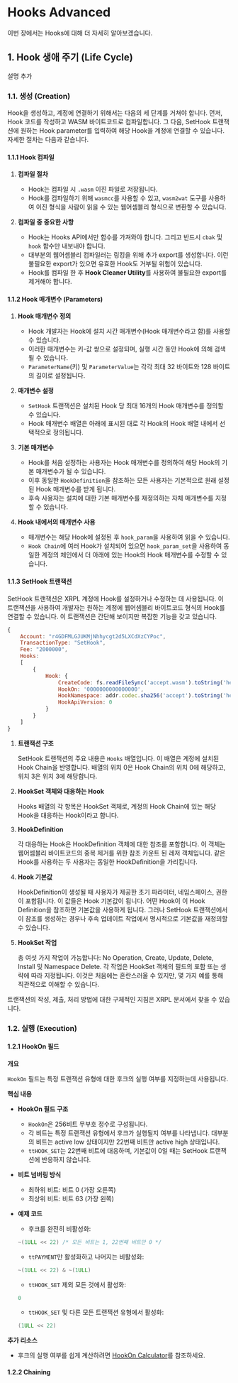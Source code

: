 # Hooks Advanced

이번 장에서는 Hooks에 대해 더 자세히 알아보겠습니다.

## 1. Hook 생애 주기 (Life Cycle)

설명 추가

### 1.1. 생성 (Creation)

Hook을 생성하고, 계정에 연결하기 위해서는 다음의 세 단계를 거쳐야 합니다. 먼저, Hook 코드를 작성하고 WASM 바이트코드로 컴파일합니다. 그 다음, SetHook 트랜잭션에 원하는 Hook parameter를 입력하여 해당 Hook을 계정에 연결할 수 있습니다. 자세한 절차는 다음과 같습니다.

#### 1.1.1 Hook 컴파일

1. **컴파일 절차**

   - Hook는 컴파일 시 `.wasm` 이진 파일로 저장됩니다.
   - Hook를 컴파일하기 위해 `wasmcc`를 사용할 수 있고, `wasm2wat` 도구를 사용하여 이진 형식을 사람이 읽을 수 있는 웹어셈블리 형식으로 변환할 수 있습니다.

2. **컴파일 중 중요한 사항**

   - Hook는 Hooks API에서만 함수를 가져와야 합니다. 그리고 반드시 `cbak` 및 `hook` 함수만 내보내야 합니다.
   - 대부분의 웹어셈블리 컴파일러는 링킹을 위해 추가 export를 생성합니다. 이런 불필요한 export가 있으면 유효한 Hook도 거부될 위험이 있습니다.
   - Hook를 컴파일 한 후 **Hook Cleaner Utility**를 사용하여 불필요한 export를 제거해야 합니다.

#### 1.1.2 Hook 매개변수 (Parameters)

1. **Hook 매개변수 정의**

   - Hook 개발자는 Hook에 설치 시간 매개변수(Hook 매개변수라고 함)를 사용할 수 있습니다.
   - 이러한 매개변수는 키-값 쌍으로 설정되며, 실행 시간 동안 Hook에 의해 검색될 수 있습니다.
   - `ParameterName`(키) 및 `ParameterValue`는 각각 최대 32 바이트와 128 바이트의 길이로 설정됩니다.

2. **매개변수 설정**

   - `SetHook` 트랜잭션은 설치된 Hook 당 최대 16개의 Hook 매개변수를 정의할 수 있습니다.
   - Hook 매개변수 배열은 아래에 표시된 대로 각 Hook의 Hook 배열 내에서 선택적으로 정의됩니다.

3. **기본 매개변수**

   - Hook를 처음 설정하는 사용자는 Hook 매개변수를 정의하여 해당 Hook의 기본 매개변수가 될 수 있습니다.
   - 이후 동일한 `HookDefinition`을 참조하는 모든 사용자는 기본적으로 원래 설정된 Hook 매개변수를 받게 됩니다.
   - 후속 사용자는 설치에 대한 기본 매개변수를 재정의하는 자체 매개변수를 지정할 수 있습니다.

4. **Hook 내에서의 매개변수 사용**

   - 매개변수는 해당 Hook에 설정된 후 `hook_param`을 사용하여 읽을 수 있습니다.
   - `Hook Chain`에 여러 Hook가 설치되어 있으면 `hook_param_set`을 사용하여 동일한 계정의 체인에서 더 아래에 있는 Hook의 Hook 매개변수를 수정할 수 있습니다.

#### 1.1.3 SetHook 트랜잭션

SetHook 트랜잭션은 XRPL 계정에 Hook를 설정하거나 수정하는 데 사용됩니다. 이 트랜잭션을 사용하여 개발자는 원하는 계정에 웹어셈블리 바이트코드 형식의 Hook를 연결할 수 있습니다. 이 트랜잭션은 간단해 보이지만 복잡한 기능을 갖고 있습니다.

```JavaScript
{
    Account: "r4GDFMLGJUKMjNhhycgt2d5LXCdXzCYPoc",
    TransactionType: "SetHook",
    Fee: "2000000",
    Hooks:
    [
        {
            Hook: {
                CreateCode: fs.readFileSync('accept.wasm').toString('hex').toUpperCase(),
                HookOn: '0000000000000000',
                HookNamespace: addr.codec.sha256('accept').toString('hex').toUpperCase(),
                HookApiVersion: 0
            }
        }
    ]
}
```

1. **트랜잭션 구조**

   SetHook 트랜잭션의 주요 내용은 `Hooks` 배열입니다. 이 배열은 계정에 설치된 Hook Chain을 반영합니다. 배열의 위치 0은 Hook Chain의 위치 0에 해당하고, 위치 3은 위치 3에 해당합니다.

2. **HookSet 객체와 대응하는 Hook**

   Hooks 배열의 각 항목은 HookSet 객체로, 계정의 Hook Chain에 있는 해당 Hook을 대응하는 Hook이라고 합니다.

3. **HookDefinition**

   각 대응하는 Hook은 HookDefinition 객체에 대한 참조를 포함합니다. 이 객체는 웹어셈블리 바이트코드의 중복 제거를 위한 참조 카운트 된 레저 객체입니다. 같은 Hook를 사용하는 두 사용자는 동일한 HookDefinition을 가리킵니다.

4. **Hook 기본값**

   HookDefinition이 생성될 때 사용자가 제공한 초기 파라미터, 네임스페이스, 권한이 포함됩니다. 이 값들은 Hook 기본값이 됩니다. 어떤 Hook이 이 Hook Definition을 참조하면 기본값을 사용하게 됩니다. 그러나 SetHook 트랜잭션에서 이 참조를 생성하는 경우나 후속 업데이트 작업에서 명시적으로 기본값을 재정의할 수 있습니다.

5. **HookSet 작업**

   총 여섯 가지 작업이 가능합니다: No Operation, Create, Update, Delete, Install 및 Namespace Delete. 각 작업은 HookSet 객체의 필드의 포함 또는 생략에 따라 지정됩니다. 이것은 처음에는 혼란스러울 수 있지만, 몇 가지 예를 통해 직관적으로 이해할 수 있습니다.

트랜잭션의 작성, 제출, 처리 방법에 대한 구체적인 지침은 XRPL 문서에서 찾을 수 있습니다.

### 1.2. 실행 (Execution)

#### 1.2.1 HookOn 필드

**개요**

`HookOn` 필드는 특정 트랜잭션 유형에 대한 후크의 실행 여부를 지정하는데 사용됩니다.

**핵심 내용**

- **HookOn 필드 구조**

  - `HookOn`은 256비트 무부호 정수로 구성됩니다.
  - 각 비트는 특정 트랜잭션 유형에서 후크가 실행될지 여부를 나타냅니다. 대부분의 비트는 active low 상태이지만 22번째 비트만 active high 상태입니다.
  - `ttHOOK_SET`는 22번째 비트에 대응하며, 기본값이 0일 때는 SetHook 트랜잭션에 반응하지 않습니다.

- **비트 넘버링 방식**

  - 최하위 비트: 비트 0 (가장 오른쪽)
  - 최상위 비트: 비트 63 (가장 왼쪽)

- **예제 코드**

  - 후크를 완전히 비활성화:

  ```c
  ~(1ULL << 22) /* 모든 비트는 1, 22번째 비트만 0 */
  ```

  - `ttPAYMENT`만 활성화하고 나머지는 비활성화:

  ```c
  ~(1ULL << 22) & ~(1ULL)
  ```

  - `ttHOOK_SET` 제외 모든 것에서 활성화:

  ```c
  0
  ```

  - `ttHOOK_SET` 및 다른 모든 트랜잭션 유형에서 활성화:

  ```c
  (1ULL << 22)
  ```

**추가 리소스**

- 후크의 실행 여부를 쉽게 계산하려면 [HookOn Calculator](https://xrpl-hooks.readme.io/docs/hookon-field#hookon-calculator)를 참조하세요.

#### 1.2.2 Chaining
